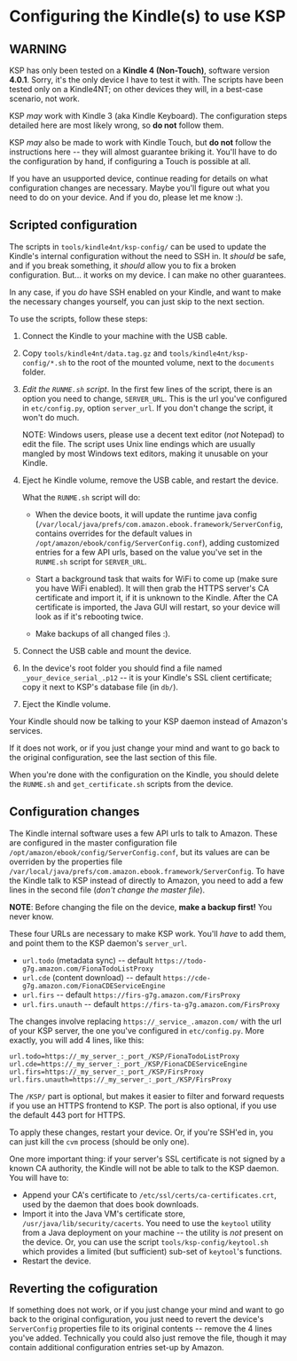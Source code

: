 Configuring the Kindle(s) to use KSP
====================================


WARNING
-------

KSP has only been tested on a **Kindle 4 (Non-Touch)**, software version **4.0.1**. Sorry, it's the only device I have
to test it with. The scripts have been tested only on a Kindle4NT; on other devices they will, in a best-case scenario,
not work.

KSP _may_ work with Kindle 3 (aka Kindle Keyboard). The configuration steps detailed here are most likely wrong, so **do
not** follow them.

KSP _may_ also be made to work with Kindle Touch, but **do not** follow the instructions here -- they will almost
guarantee briking it. You'll have to do the configuration by hand, if configuring a Touch is possible at all.

If you have an usupported device, continue reading for details on what configuration changes are necessary. Maybe you'll
figure out what you need to do on your device. And if you do, please let me know :).


Scripted configuration
----------------------

The scripts in `tools/kindle4nt/ksp-config/` can be used to update the Kindle's internal configuration without the need
to SSH in. It *should* be safe, and if you break something, it *should* allow you to fix a broken configuration. But...
it works on my device. I can make no other guarantees.

In any case, if you _do_ have SSH enabled on your Kindle, and want to make the necessary changes yourself, you can just
skip to the next section.

To use the scripts, follow these steps:

1. Connect the Kindle to your machine with the USB cable.

2. Copy `tools/kindle4nt/data.tag.gz` and `tools/kindle4nt/ksp-config/*.sh` to the root of the mounted volume, next
    to the `documents` folder.

3. *Edit the `RUNME.sh` script*. In the first few lines of the script, there is an option you need to change,
    `SERVER_URL`. This is the url you've configured in `etc/config.py`, option `server_url`. If you don't change the
    script, it won't do much.

    NOTE: Windows users, please use a decent text editor (*not* Notepad) to edit the file. The script uses Unix line
    endings which are usually mangled by most Windows text editors, making it unusable on your Kindle.

4. Eject he Kindle volume, remove the USB cable, and restart the device.

    What the `RUNME.sh` script will do:

    * When the device boots, it will update the runtime java config
        (`/var/local/java/prefs/com.amazon.ebook.framework/ServerConfig`, contains overrides for the default values in
        `/opt/amazon/ebook/config/ServerConfig.conf`), adding customized entries for a few API urls, based on the
        value you've set in the `RUNME.sh` script for `SERVER_URL`.

    * Start a background task that waits for WiFi to come up (make sure you have WiFi enabled). It will then grab the
        HTTPS server's CA certificate and import it, if it is unknown to the Kindle. After the CA certificate is
        imported, the Java GUI will restart, so your device will look as if it's rebooting twice.

    * Make backups of all changed files :).

5. Connect the USB cable and mount the device.

5. In the device's root folder you should find a file named `_your_device_serial_.p12` -- it is your Kindle's SSL client
    certificate; copy it next to KSP's database file (in `db/`).

6. Eject the Kindle volume.

Your Kindle should now be talking to your KSP daemon instead of Amazon's services.

If it does not work, or if you just change your mind and want to go back to the original configuration, see the last
section of this file.

When you're done with the configuration on the Kindle, you should delete the `RUNME.sh` and `get_certificate.sh` scripts
from the device.


Configuration changes
---------------------

The Kindle internal software uses a few API urls to talk to Amazon. These are configured in the master configuration
file `/opt/amazon/ebook/config/ServerConfig.conf`, but its values are can be overriden by the properties file
`/var/local/java/prefs/com.amazon.ebook.framework/ServerConfig`. To have the Kindle talk to KSP instead of directly to
Amazon, you need to add a few lines in the second file (*don't change the master file*).

**NOTE**: Before changing the file on the device, **make a backup first!** You never know.

These four URLs are necessary to make KSP work. You'll *have* to add them, and point them to the KSP daemon's
`server_url`.

* `url.todo` (metadata sync) -- default `https://todo-g7g.amazon.com/FionaTodoListProxy`
* `url.cde` (content download) -- default `https://cde-g7g.amazon.com/FionaCDEServiceEngine`
* `url.firs` -- default `https://firs-g7g.amazon.com/FirsProxy`
* `url.firs.unauth` -- default `https://firs-ta-g7g.amazon.com/FirsProxy`

The changes involve replacing `https://_service_.amazon.com/` with the url of your KSP server, the one you've configured
in `etc/config.py`. More exactly, you will add 4 lines, like this:

    url.todo=https://_my_server_:_port_/KSP/FionaTodoListProxy
    url.cde=https://_my_server_:_port_/KSP/FionaCDEServiceEngine
    url.firs=https://_my_server_:_port_/KSP/FirsProxy
    url.firs.unauth=https://_my_server_:_port_/KSP/FirsProxy

The `/KSP/` part is optional, but makes it easier to filter and forward requests if you use an HTTPS frontend to
KSP. The port is also optional, if you use the default 443 port for HTTPS.

To apply these changes, restart your device. Or, if you're SSH'ed in, you can just kill the `cvm` process
(should be only one).

One more important thing: if your server's SSL certificate is not signed by a known CA authority, the Kindle will not be
able to talk to the KSP daemon. You will have to:

* Append your CA's certificate to `/etc/ssl/certs/ca-certificates.crt`, used by the daemon that does book downloads.
* Import it into the Java VM's certificate store, `/usr/java/lib/security/cacerts`. You need to use the `keytool`
    utility from a Java deployment on your machine -- the utility is *not* present on the device. Or, you can use the
    script `tools/ksp-config/keytool.sh` which provides a limited (but sufficient) sub-set of `keytool`'s functions.
* Restart the device.


Reverting the cofiguration
--------------------------

If something does not work, or if you just change your mind and want to go back to the original configuration, you just
need to revert the device's `ServerConfig` properties file to its original contents -- remove the 4 lines you've added.
Technically you could also just remove the file, though it may contain additional configuration entries set-up by
Amazon.

